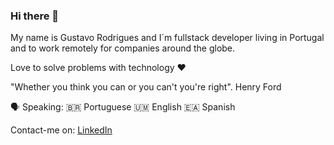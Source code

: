 ### Hi there 👋

My name is Gustavo Rodrigues and I´m fullstack developer living in Portugal and to work remotely for companies around the globe.

Love to solve problems with technology ❤️

"Whether you think you can or you can't you're right". Henry Ford

🗣️ Speaking:
🇧🇷 Portuguese
🇺🇲 English
🇪🇦 Spanish

Contact-me on:
[LinkedIn](https://www.linkedin.com/in/gustavorodrigues-dev/)

<!--
Here are some ideas to get you started:

- 🔭 I’m currently working on ...
- 🌱 I’m currently learning ...
- 👯 I’m looking to collaborate on ...
- 🤔 I’m looking for help with ...
- 💬 Ask me about ...
- 📫 How to reach me: ...
- 😄 Pronouns: ...
- ⚡ Fun fact: ...
-->
